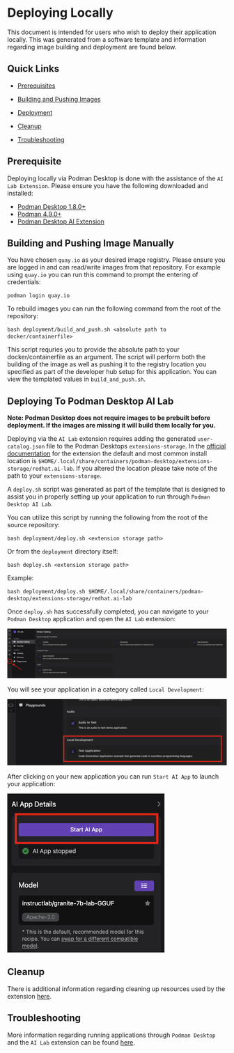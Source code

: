 # Deploying Locally

This document is intended for users who wish to deploy their application locally. This was generated from a software template and information regarding image building and deployment are found below. 

## Quick Links

- [Prerequisites](#prerequisite)

- [Building and Pushing Images](#building-and-pushing-image-manually)

- [Deployment](#deploying-to-podman-desktop-ai-lab)

- [Cleanup](#cleanup)

- [Troubleshooting](#troubleshooting)

## Prerequisite

Deploying locally via Podman Desktop is done with the assistance of the `AI Lab Extension`. Please ensure you have the following downloaded and installed:
- [Podman Desktop 1.8.0+](https://github.com/containers/podman-desktop)
- [Podman 4.9.0+](https://podman.io/)
- [Podman Desktop AI Extension](https://github.com/containers/podman-desktop-extension-ai-lab?tab=readme-ov-file#installation)

## Building and Pushing Image Manually

You have chosen `quay.io` as your desired image registry. Please ensure you are logged in and can read/write images from that repository. For example using `quay.io` you can run this command to prompt the entering of credentials:
```
podman login quay.io
```

To rebuild images you can run the following command from the root of the repository:
```
bash deployment/build_and_push.sh <absolute path to docker/containerfile>
```

This script requries you to provide the absolute path to your docker/containerfile as an argument. The script will perform both the building of the image as well as pushing it to the registry location you specified as part of the developer hub setup for this application. You can view the templated values in `build_and_push.sh`.

## Deploying To Podman Desktop AI Lab

**Note: Podman Desktop does not require images to be prebuilt before deployment. If the images are missing it will build them locally for you.**

Deploying via the `AI Lab` extension requires adding the generated `user-catalog.json` file to the Podman Desktops `extensions-storage`. In the [official documentation](https://github.com/containers/podman-desktop-extension-ai-lab?tab=readme-ov-file#-providing-a-custom-catalog) for the extension the default and most common install location is `$HOME/.local/share/containers/podman-desktop/extensions-storage/redhat.ai-lab`. If you altered the location please take note of the path to your `extensions-storage`. 

A `deploy.sh` script was generated as part of the template that is designed to assist you in properly setting up your application to run through `Podman Desktop AI Lab`. 

You can utilize this script by running the following from the root of the source repository:
```
bash deployment/deploy.sh <extension storage path>
```
Or from the `deployment` directory itself:
```
bash deploy.sh <extension storage path>
```

Example:
```
bash deployment/deploy.sh $HOME/.local/share/containers/podman-desktop/extensions-storage/redhat.ai-lab
```

Once `deploy.sh` has successfully completed, you can navigate to your `Podman Desktop` application and open the `AI Lab` extension:

![AI-Lab](../.assets/podman-desktop-ai-lab.png)

You will see your application in a category called `Local Development`:

![Application-Example](../.assets/podman-desktop-app-example.png)

After clicking on your new application you can run `Start AI App` to launch your application:

![Running-App-Example](../.assets/podman-desktop-start-app-example.png)

## Cleanup

There is additional information regarding cleaning up resources used by the extension [here](https://github.com/containers/podman-desktop-extension-ai-lab?tab=readme-ov-file#usage).

## Troubleshooting

More information regarding running applications through `Podman Desktop` and the `AI Lab` extension can be found [here](https://github.com/containers/podman-desktop-extension-ai-lab?tab=readme-ov-file#usage).